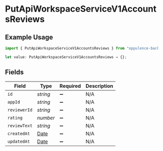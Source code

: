# PutApiWorkspaceServiceV1AccountsReviews

## Example Usage

```typescript
import { PutApiWorkspaceServiceV1AccountsReviews } from "oppulence-backend-sdk/models/operations";

let value: PutApiWorkspaceServiceV1AccountsReviews = {};
```

## Fields

| Field                                                                                         | Type                                                                                          | Required                                                                                      | Description                                                                                   |
| --------------------------------------------------------------------------------------------- | --------------------------------------------------------------------------------------------- | --------------------------------------------------------------------------------------------- | --------------------------------------------------------------------------------------------- |
| `id`                                                                                          | *string*                                                                                      | :heavy_minus_sign:                                                                            | N/A                                                                                           |
| `appId`                                                                                       | *string*                                                                                      | :heavy_minus_sign:                                                                            | N/A                                                                                           |
| `reviewerId`                                                                                  | *string*                                                                                      | :heavy_minus_sign:                                                                            | N/A                                                                                           |
| `rating`                                                                                      | *number*                                                                                      | :heavy_minus_sign:                                                                            | N/A                                                                                           |
| `reviewText`                                                                                  | *string*                                                                                      | :heavy_minus_sign:                                                                            | N/A                                                                                           |
| `createdAt`                                                                                   | [Date](https://developer.mozilla.org/en-US/docs/Web/JavaScript/Reference/Global_Objects/Date) | :heavy_minus_sign:                                                                            | N/A                                                                                           |
| `updatedAt`                                                                                   | [Date](https://developer.mozilla.org/en-US/docs/Web/JavaScript/Reference/Global_Objects/Date) | :heavy_minus_sign:                                                                            | N/A                                                                                           |